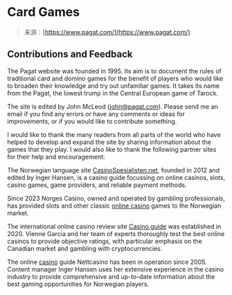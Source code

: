 <!--yml
category: 未分类
date: 2024-05-27 14:34:06
-->

# Card Games

> 来源：[https://www.pagat.com/](https://www.pagat.com/)

## Contributions and Feedback

The Pagat website was founded in 1995\. Its aim is to document the rules of traditional card and domino games for the benefit of players who would like to broaden their knowledge and try out unfamiliar games. It takes its name from the Pagat, the lowest trump in the Central European game of Tarock.

The site is edited by John McLeod ([john@pagat.com](mailto:john@pagat.com)). Please send me an email if you find any errors or have any comments or ideas for improvements, or if you would like to contribute something.

I would like to thank the many readers from all parts of the world who have helped to develop and expand the site by sharing information about the games that they play. I would also like to thank the following partner sites for their help and encouragement:

The Norwegian language site [CasinoSpesialisten.net](https://www.casinospesialisten.net/), founded in 2012 and edited by Inger Hansen, is a casino guide focussing on online casinos, slots, casino games, game providers, and reliable payment methods.

Since 2023 Norges Casino, owned and operated by gambling professionals, has provided slots and other classic [online casino](https://www.norgescasino.com/) games to the Norwegian market.

The international online casino review site [Casino.guide](https://casino.guide/) was established in 2020\. Vienne Garcia and her team of experts thoroughly test the best online casinos to provide objective ratings, with particular emphasis on the Canadian market and gambling with cryptocurrencies.

The online [casino](https://www.nettcasino.com/) guide Nettcasino has been in operation since 2005\. Content manager Inger Hansen uses her extensive experience in the casino industry to provide comprehensive and up-to-date information about the best gaming opportunities for Norwegian players.